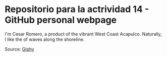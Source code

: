 # Repositorio para la actrividad 14 - GitHub personal webpage

 I'm Cesar Romero, a product of the vibrant West Coast Acapulco. Naturally, I like the of waves along the shoreline.


Source: [Giphy](https://giphy.com/gifs/mCJkHm7o6vSoAKcLY7)
